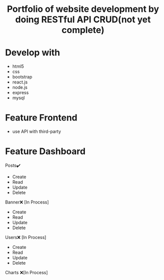 <h1 align="center">Portfolio of website development by doing RESTful API CRUD(not yet complete)</h1>

# Develop with
- html5
- css
- bootstrap
- react.js
- node.js
- express
- mysql

# Feature Frontend
- use API with third-party

# Feature Dashboard
Posts:heavy_check_mark:
  - Create
  - Read
  - Update
  - Delete
  
Banner:x: [In Process]
  - Create
  - Read
  - Update
  - Delete
  
Users:x: [In Process]
  - Create
  - Read
  - Update
  - Delete
  
Charts :x:[In Process]
